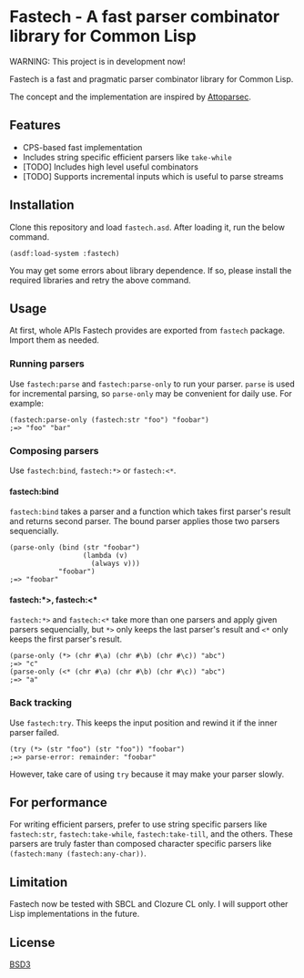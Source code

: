 # Fastech - A fast parser combinator library for Common Lisp

WARNING: This project is in development now!

Fastech is a fast and pragmatic parser combinator library for Common Lisp.

The concept and the implementation are inspired by [Attoparsec][].

[Attoparsec]: https://github.com/bos/attoparsec

## Features

* CPS-based fast implementation
* Includes string specific efficient parsers like `take-while`
* [TODO] Includes high level useful combinators
* [TODO] Supports incremental inputs which is useful to parse streams

## Installation

Clone this repository and load `fastech.asd`. After loading it, run the below command.

```common-lisp
(asdf:load-system :fastech)
```

You may get some errors about library dependence. If so, please install the required libraries and retry the above command.

## Usage

At first, whole APIs Fastech provides are exported from `fastech` package. Import them as needed.

### Running parsers

Use `fastech:parse` and `fastech:parse-only` to run your parser. `parse` is used for incremental parsing, so `parse-only` may be convenient for daily use. For example:

```common-lisp
(fastech:parse-only (fastech:str "foo") "foobar")
;=> "foo" "bar"
```

### Composing parsers

Use `fastech:bind`, `fastech:*>` or `fastech:<*`.

#### fastech:bind

`fastech:bind` takes a parser and a function which takes first parser's result and returns second parser. The bound parser applies those two parsers sequencially.

```common-lisp
(parse-only (bind (str "foobar")
                  (lambda (v)
                    (always v)))
            "foobar")
;=> "foobar"
```

#### fastech:\*>, fastech:<\*

`fastech:*>` and `fastech:<*` take more than one parsers and apply given parsers sequencially, but `*>` only keeps the last parser's result and `<*` only keeps the first parser's result.

```common-lisp
(parse-only (*> (chr #\a) (chr #\b) (chr #\c)) "abc")
;=> "c"
(parse-only (<* (chr #\a) (chr #\b) (chr #\c)) "abc")
;=> "a"
```

### Back tracking

Use `fastech:try`. This keeps the input position and rewind it if the inner parser failed.

```common-lisp
(try (*> (str "foo") (str "foo")) "foobar")
;=> parse-error: remainder: "foobar"
```

However, take care of using `try` because it may make your parser slowly.

## For performance

For writing efficient parsers, prefer to use string specific parsers like `fastech:str`, `fastech:take-while`, `fastech:take-till`, and the others. These parsers are truly faster than composed character specific parsers like `(fastech:many (fastech:any-char))`.

## Limitation

Fastech now be tested with SBCL and Clozure CL only. I will support other Lisp implementations in the future.

## License

[BSD3](http://opensource.org/licenses/BSD-3-Clause)
